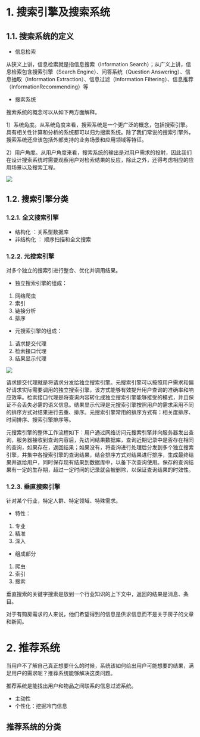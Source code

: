 # 1. 搜索引擎及搜索系统

## 1.1. 搜索系统的定义

- 信息检索

从狭义上讲，信息检索就是指信息搜索（Information Search）；从广义上讲，信息检索包含搜索引擎（Search Engine）、问答系统（Question Answering）、信息抽取（Information Extraction）、信息过滤（Information Filtering）、信息推荐（InformationRecommending）等

- 搜索系统


搜索系统的概念可以从如下两方面解释。

1）系统角度。从系统角度来看，搜索系统是一个更广泛的概念，包括搜索引擎。具有相关性计算和分析的系统都可以归为搜索系统。除了我们常说的搜索引擎外，搜索系统还应该包括外部支持的业务场景和应用领域等特征。

2）用户角度。从用户角度来看，搜索系统的输出是对用户需求的投射，因此我们在设计搜索系统时需要观察用户对检索结果的反应，除此之外，还得考虑相应的应用场景以及搜索工程。

![](https://garden-lu-oss.oss-cn-beijing.aliyuncs.com/images20211020092509.png)


## 1.2. 搜索引擎分类

### 1.2.1. 全文搜索引擎

- 结构化 ：关系型数据库
- 非结构化 ： 顺序扫描和全文搜索

### 1.2.2. 元搜索引擎

对多个独立的搜索引进行整合、优化并调用结果。

- 独立搜索引擎的组成：

1. 网络爬虫
2. 索引
3. 链接分析 
4. 排序

- 元搜索引擎的组成：

1. 请求提交代理
2. 检索接口代理
3. 结果显示代理 

![](https://garden-lu-oss.oss-cn-beijing.aliyuncs.com/images20211020093306.png)

请求提交代理就是将请求分发给独立搜索引擎。元搜索引擎可以按照用户需求和偏好请求实际需要调用的独立搜索引擎，该方式能够有效提升用户查询的准确率和响应效率。检索接口代理是将查询内容转化成独立搜索引擎能够接受的模式，并且保证不会丢失必需的语义信息。结果显示代理是元搜索引擎按照用户的需求采用不同的排序方式对结果进行去重、排序。元搜索引擎常用的排序方式有：相关度排序、时间排序、搜索引擎排序等。



元搜索引擎的整体工作流程如下：用户通过网络访问元搜索引擎并向服务器发出查询，服务器接收到查询内容后，先访问结果数据库，查询近期记录中是否存在相同的查询，如果存在，返回结果；如果没有，将查询进行处理后分发到多个独立搜索引擎，并集中各搜索引擎的查询结果，结合排序方式对结果进行排序，生成最终结果并返给用户，同时保存现有结果到数据库中，以备下次查询使用。保存的查询结果有一定的生存期，超过一定时间的记录就会被删除，以保证查询结果的时效性。

### 1.2.3. 垂直搜索引擎

针对某个行业，特定人群、特定领域、特殊需求。

- 特性：
1. 专业
2. 精准
3. 深入
   
- 组成部分

1. 爬虫
2. 索引
3. 搜索

垂直搜索的关键字搜索是放到一个行业知识的上下文中，返回的结果是消息、条目。

对于有购房需求的人来说，他们希望得到的信息是供求信息而不是关于房子的文章和新闻。

# 2. 推荐系统

当用户不了解自己真正想要什么的时候，系统该如何给出用户可能想要的结果，满足用户的需求呢？推荐系统能够解决这类问题。

推荐系统是能找出用户和物品之间联系的信息过滤系统。

- 主动性
- 个性化：挖掘冷门信息



## 推荐系统的分类 


## 

